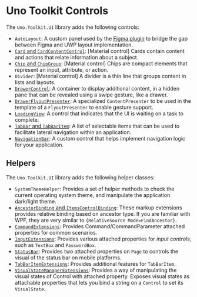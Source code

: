 # Uno Toolkit Controls

The `Uno.Toolkit.UI` library adds the following controls:

- `AutoLayout`: A custom panel used by the [Figma plugin](https://platform.uno/unofigma/) to bridge the gap between Figma and UWP layout implementation.
- [`Card` and `CardContentControl`](CardAndCardContentControl.md): \[Material control\] Cards contain content and actions that relate information about a subject.
- [`Chip` and `ChipGroup`](ChipAndChipGroup.md): \[Material control\] Chips are compact elements that represent an input, attribute, or action.
- `Divider`: \[Material control\] A divider is a thin line that groups content in lists and layouts.
- [`DrawerControl`](DrawerControl.md): A container to display additional content, in a hidden pane that can be revealed using a swipe gesture, like a drawer.
- [`DrawerFlyoutPresenter`](DrawerFlyoutPresenter.md): A specialized `ContentPresenter` to be used in the template of a `FlyoutPresenter` to enable gesture support.
- [`LoadingView`](LoadingView.md): A control that indicates that the UI is waiting on a task to complete.
- [`TabBar` and `TabBarItem`](TabBarAndTabBarItem.md): A list of selectable items that can be used to facilitate lateral navigation within an application.
- [`NavigationBar`](NavigationBar.md): A custom control that helps implement navigation logic for your application.

## Helpers

The `Uno.Toolkit.UI` library adds the following helper classes:

- `SystemThemeHelper`: Provides a set of helper methods to check the current operating system theme, and manipulate the application dark/light theme.
- [`AncestorBinding` and `ItemsControlBinding`](helpers\ancestor-itemscontrol-binding.md): These markup extensions provides relative binding based on ancestor type. If you are familiar with WPF, they are very similar to `{RelativeSource Mode=FindAncestor}`.
- [`CommandExtensions`](helpers\command-extensions.md): Provides Command/CommandParameter attached properties for common scenarios.
- [`InputExtensions`](helpers\input-extensions.md): Provides various attached properties for _input controls_, such as `TextBox` and `PasswordBox`.
- [`StatusBar`](helpers\StatusBar-extensions.md): Provides two attached properties on `Page` to controls the visual of the status bar on mobile platforms.
- [`TabBarItemExtensions`](helpers\TabBarItem-extensions.md): Provides additional features for `TabBarItem`.
- [`VisualStateManagerExtensions`](helpers\VisualStateManager-extensions.md): Provides a way of manipulating the visual states of Control with attached property. Exposes visual states as attachable properties that lets you bind a string on a `Control` to set its `VisualState`.

